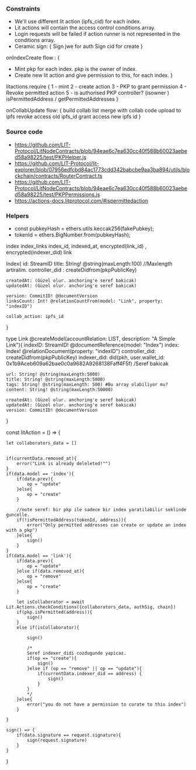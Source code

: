 ### Constraints
- We'll use different lit action (ipfs_cid) for each index.
- Lit actions will contain the access control conditions array.
- Login requests will be failed if action runner is not represented in the conditions array.
- Ceramic sign: {
  Sign jwe for auth
  Sign cid for create
}

onIndexCreate flow : {
- Mint pkp for each index. pkp is the owner of index.
- Create new lit action and give permission to this, for each index.
}

litactions.require {
    1 - mint
    2 - create action
    3 - PKP to grant permission
    4 - Revoke permitted action
    5 - is authorised PKP controller? (isowner ) isPermittedAddress / getPermittedAddresses
}

onCollabUpdate flow: {
    build collab list
    merge with collab code
    upload to ipfs
    revoke access old ipfs_id
    grant access new ipfs id
}


### Source code
- https://github.com/LIT-Protocol/LitNodeContracts/blob/94eae6c7ea630cc40f588b60023aebed58a98225/test/PKPHelper.js
- https://github.com/LIT-Protocol/lit-explorer/blob/07956edfcbd84ac1773cdd342babcbe9aa3ba894/utils/blockchain/contracts/RouterContract.ts
- https://github.com/LIT-Protocol/LitNodeContracts/blob/94eae6c7ea630cc40f588b60023aebed58a98225/test/PKPPermissions.js
- https://actions-docs.litprotocol.com/#ispermittedaction

### Helpers
- const pubkeyHash = ethers.utils.keccak256(fakePubkey);
- tokenId = ethers.BigNumber.from(pubkeyHash);


index
index_links index_id, indexed_at, encrypted(link_id) , encrypted(indexer_did)
link


Index{
    id: StreamID
    title: String! @string(maxLength:100) //Maxlength artiralim.
    controller_did : createDidfrom(pkpPublicKey)
    
    createdAt: (Güzel olur. anchoring'e seref bakicak)
    updatedAt: (Güzel olur. anchoring'e seref bakicak)

    version: CommitID! @documentVersion
    linksCount: Int! @relationCountFrom(model: "Link", property: "indexID")

    collab_action: ipfs_id
}

type Link @createModel(accountRelation: LIST, description: "A Simple Link"){
    indexID: StreamID! @documentReference(model: "Index")
    index: Index! @relationDocument(property: "indexID")
    controller_did: createDidfrom(pkpPublicKey)
    indexer_did: did(pkh, user.wallet_id: 0x1b9Aceb609a62bae0c0a9682A9268138Faff4F5f) /Seref bakicak

    url: String! @string(maxLength:5000)
    title: String! @string(maxLength:5000)
    tags: String! @string(maxLength: 500) #Bu array olabiliyor mu?
    content: String! @string(maxLength:50000)

    createdAt: (Güzel olur. anchoring'e seref bakicak)
    updatedAt: (Güzel olur. anchoring'e seref bakicak)
    version: CommitID! @documentVersion
}

const litAction = () => {

    let collaborators_data = []


    if(currentData.removed_at){
        error("Link is already deleleted!"")
    }
    if(data.model == 'index'){
        if(data.prev){
            op = "update"
        }else{
            op = "create"
        }

        //note seref: bir pkp ile sadece bir index yaratilabilir seklinde guncelle.
        if(!isPermittedAddress(tokenId, address)){
            error("Only permitted addresses can create or update an index with a pkp")
        }else{
            sign()
        }
    }
    if(data.model == 'link'){
        if(data.prev){
            op = "update"
        }else if(data.removed_at){
            op = "remove"
        }else{
            op = "create"
        }

        let isCollaborator = await Lit.Actions.checkConditions({collaborators_data, authSig, chain})
        if(pkp.isPermitted(address)){
            sign() 
        }
        else if(isCollaborator){

            sign()

            /*
            Seref indexer_didi cozdugunde yapicaz.
            if(op == "create"){
                sign()
            }else if (op == "remove" || op == "update"){
                if(currentData.indexer_did == address) {
                    sign()
                }
            }
            */
        }else{
            error("you do not have a permission to curate to this index")
        }
        
    }

    sign() => {
        if(data.signature == request.signature){
            sign(request.signature)
        }
    }


}

